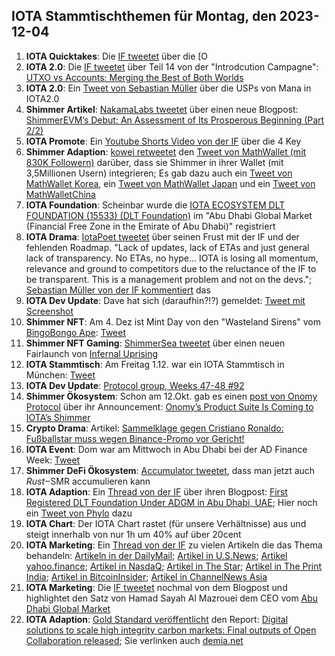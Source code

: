 ## IOTA Stammtischthemen für Montag, den 2023-12-04

1. **IOTA Quicktakes**: Die [IF tweetet]() über die [O
2. **IOTA 2.0**: Die [IF tweetet](https://x.com/iota/status/1729500397474066565?s=20) über Teil 14 von der "Introdcution Campagne": [UTXO vs Accounts: Merging the Best of Both Worlds](https://blog.iota.org/utxo-vs-accounts-iota20/)
3. **IOTA 2.0**: Ein [Tweet von Sebastian Müller](https://x.com/NaitsabesMue/status/1729484317766611322?s=20) über die USPs von Mana in IOTA2.0
4. **Shimmer Artikel**: [NakamaLabs tweetet](https://x.com/Nakama_Labs/status/1729502764655386677?s=20) über einen neue Blogpost: [ShimmerEVM’s Debut: An Assessment of Its Prosperous Beginning (Part 2/2)](https://medium.com/@NakamaLabs/shimmerevms-debut-an-assessment-of-its-prosperous-beginning-part-2-2-c8204af9a78b)
5. **IOTA Promote**: Ein [Youtube Shorts Video von der IF](https://www.youtube.com/embed/uQ8SS_bNHU0?autoplay=1&auto_play=true) über die 4 Key
6. **Shimmer Adaption**: [kowei retweetet](https://x.com/kowei1995/status/1729431501786480887?s=20) den [Tweet von MathWallet (mit 830K Followern)](https://x.com/MathWallet/status/1729428871714590927?s=20) darüber, dass sie Shimmer in ihrer Wallet (mit 3,5Millionen Usern) integrieren; Es gab dazu auch ein [Tweet von MathWallet Korea](https://x.com/MathWallet_KR/status/1729687010640540118?s=20), ein [Tweet von MathWallet Japan](https://x.com/MathWallet_JP/status/1729444062477115397?s=20) und ein [Tweet von MathWalletChina](https://x.com/MathWallet_CN/status/1729443531888922963?s=20)
7. **IOTA Foundation**: Scheinbar wurde die [IOTA ECOSYSTEM DLT FOUNDATION (15533) (DLT Foundation)](https://newreg.adgm.com/s/public-registrar?entityid=0015q00000RNpc2AAD) im "Abu Dhabi Global Market (Financial Free Zone in the Emirate of Abu Dhabi)" registriert
8. **IOTA Drama**: [IotaPoet tweetet](https://x.com/IotaPoet/status/1729463575809249344?s=20) über seinen Frust mit der IF und der fehlenden Roadmap. "Lack of updates, lack of ETAs and just general lack of transparency. No ETAs, no hype...  IOTA is losing all momentum, relevance and ground to competitors due to the reluctance of the IF to be transparent. This is a management problem and not on the devs."; [Sebastian Müller von der IF kommentiert](v) das
9. **IOTA Dev Update**: Dave hat sich (daraufhin?!?) gemeldet: [Tweet mit Screenshot](https://x.com/Vrom14286662/status/1729574062223933690?s=20)
10. **Shimmer NFT**: Am 4. Dez ist Mint Day von den "Wasteland Sirens" vom [BingoBongo Ape](https://twitter.com/BingoBongo_ape): [Tweet](https://x.com/BingoBongo_ape/status/1729791976852148388?s=20)
11. **Shimmer NFT Gaming**: [ShimmerSea tweetet](https://x.com/ShimmerSeaDEX/status/1729764631508378044?s=20) über einen neuen Fairlaunch von [Infernal Uprising](https://twitter.com/InfernalNFTs)
12. **IOTA Stammtisch**: Am Freitag 1.12. war ein IOTA Stammtisch in München: [Tweet](https://x.com/IotaMunchen/status/1727003039779987520?s=20)
13. **IOTA Dev Update**: [Protocol group, Weeks 47-48 #92](https://github.com/iotaledger/research-updates/discussions/92)
14. **Shimmer Ökosystem**: Schon am 12.Okt. gab es einen [post von Onomy Protocol](https://x.com/OnomyProtocol/status/1580181688285822977?s=20) über ihr Announcement: [Onomy’s Product Suite Is Coming to IOTA’s Shimmer](https://medium.com/onomy-protocol/onomys-product-suite-is-coming-to-iota-s-shimmer-4060abd4acc6)
15. **Crypto Drama**: Artikel: [Sammelklage gegen Cristiano Ronaldo: Fußballstar muss wegen Binance-Promo vor Gericht!](https://www.blocktrainer.de/sammelklage-gegen-cristiano-ronaldo-binance/)
16. **IOTA Event**: Dom war am Mittwoch in Abu Dhabi bei der AD Finance Week: [Tweet](https://x.com/iota/status/1726601296306683925?s=20)
17. **Shimmer DeFi Ökosystem**: [Accumulator tweetet](https://x.com/ACCU_DeFi/status/1729567648671834328?s=20), dass man jetzt auch $Rust -$SMR accumulieren kann
18. **IOTA Adaption**: Ein [Thread von der IF](https://x.com/iota/status/1729836948422803896?s=20) über ihren Blogpost: [First Registered DLT Foundation Under ADGM in Abu Dhabi, UAE](https://blog.iota.org/iota-first-dlt-registered-adgm-in-uae/); Hier noch ein [Tweet von Phylo](https://x.com/PhyloIota/status/1729846189745447084?s=20) dazu
19. **IOTA Chart**: Der IOTA Chart rastet (für unsere Verhältnisse) aus und steigt innerhalb von nur 1h um 40% auf über 20cent
20. **IOTA Marketing**: Ein [Thread von der IF](https://x.com/iota/status/1729853429235720308?s=20) zu vielen Artikeln die das Thema behandeln: [Artikeln in der DailyMail](https://www.dailymail.co.uk/wires/reuters/article-12804633/IOTA-launches-100-million-entity-Abu-Dhabi-create-digital-network.html);  [Artikel in U.S.News](https://www.usnews.com/news/technology/articles/2023-11-29/iota-launches-100-million-entity-in-abu-dhabi-to-create-digital-network); [Artikel yahoo.finance](https://finance.yahoo.com/news/iota-launches-100-million-entity-121004788.html?guccounter=1&guce_referrer=aHR0cHM6Ly90LmNvLw&guce_referrer_sig=AQAAALQ2tmWmKmDNO5NksO7qyU2f6T8bdSAAOrs7Im6PuQ7h5BPgAslkIfYX_PxMQMf5Xn5BS5VbkpIK6sJbZBWfX_j8Dfm9flxDUE_WmUfG8Xi3Zn4kklMM5Yy4mDrUv5r6iAeJDArgTAGX_8ljn7LXGsIIn8oZ5StVrwgzAUx12oFI); [Artikel in NasdaQ](https://www.nasdaq.com/articles/iota-launches-$100-million-entity-in-abu-dhabi-to-create-digital-network); [Artikel in The Star](https://www.thestar.com.my/tech/tech-news/2023/11/29/iota-launches-100-million-entity-in-abu-dhabi-to-create-digital-network); [Artikel in The Print India](https://theprint.in/tech/iota-launches-100-million-entity-in-abu-dhabi-to-create-digital-network/1864131/); [Artikel in BitcoinInsider](https://www.bitcoininsider.org/article/234435/iota-becomes-first-fully-regulated-crypto-foundation-uae); [Artikel in ChannelNews Asia](https://www.channelnewsasia.com/business/iota-launches-100-million-entity-abu-dhabi-create-digital-network-3953866)
21. **IOTA Marketing**: Die [IF tweetet](https://x.com/iota/status/1729862922913063400?s=20) nochmal von dem Blogpost und highlightet den Satz von Hamad Sayah Al Mazrouei dem CEO vom [Abu Dhabi Global Market](https://twitter.com/ADGlobalMarket)
22. **IOTA Adaption**: [Gold Standard veröffentlicht](https://x.com/goldstandard/status/1729862595325337991?s=20) den Report: [Digital solutions to scale high integrity carbon markets: Final outputs of Open Collaboration released](https://www.goldstandard.org/blog-item/digital-solutions-scale-high-integrity-carbon-markets-final-outputs-open-collaboration); Sie verlinken auch [demia.net](https://www.demia.net/)
